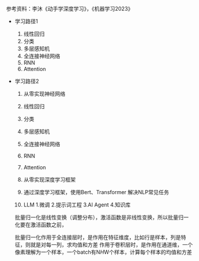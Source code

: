 参考资料：李沐《动手学深度学习》，《机器学习2023》


- 学习路径1
  1. 线性回归
  2. 分类
  3. 多层感知机
  4. 全连接神经网络
  5. RNN
  6. Attention
 




- 学习路径2
  1. 从零实现神经网络
    1. 线性回归
    2. 分类
    3. 多层感知机
    4. 全连接神经网络
    5. RNN
    6. Attention
  2. 从零实现深度学习框架

  3. 通过深度学习框架，使用Bert、Transformer 解决NLP常见任务
  4. LLM
     1.微调
     2.提示词工程
     3.AI Agent
     4.知识库


  批量归一化是线性变换（调整分布），激活函数是非线性变换，所以批量归一化要在激活函数之前，

  批量归一化作用于全连接层时，是作用在特征维度，比如行是样本，列是特征，则就是对每一列，求均值和方差
  作用于卷积层时，是作用在通道维，一个像素理解为一个样本，一个batch有N*H*W个样本，计算每个样本的均值和方差
